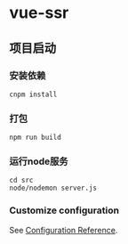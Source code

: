 # vue-ssr

## 项目启动
### 安装依赖
```
cnpm install
```
### 打包
```
npm run build
```
### 运行node服务
```
cd src
node/nodemon server.js
```
### Customize configuration
See [Configuration Reference](https://cli.vuejs.org/config/).
